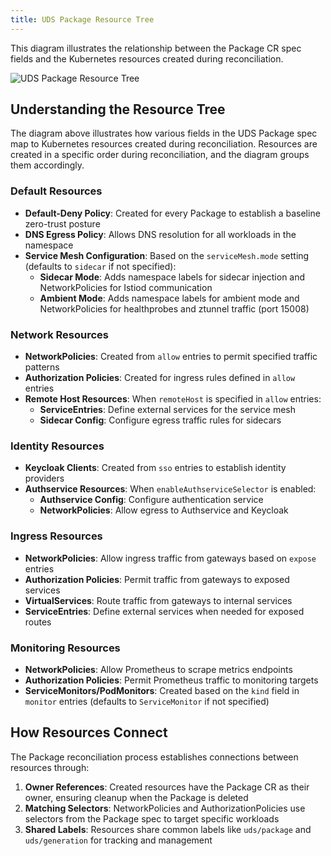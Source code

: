 ```yaml
---
title: UDS Package Resource Tree
---
```


This diagram illustrates the relationship between the Package CR spec fields and the Kubernetes resources created during reconciliation.

![UDS Package Resource Tree](../../../images/diagrams/operator-resource-tree.svg)


## Understanding the Resource Tree

The diagram above illustrates how various fields in the UDS Package spec map to Kubernetes resources created during reconciliation. Resources are created in a specific order during reconciliation, and the diagram groups them accordingly.

### Default Resources

- **Default-Deny Policy**: Created for every Package to establish a baseline zero-trust posture
- **DNS Egress Policy**: Allows DNS resolution for all workloads in the namespace
- **Service Mesh Configuration**: Based on the `serviceMesh.mode` setting (defaults to `sidecar` if not specified):
  - **Sidecar Mode**: Adds namespace labels for sidecar injection and NetworkPolicies for Istiod communication
  - **Ambient Mode**: Adds namespace labels for ambient mode and NetworkPolicies for healthprobes and ztunnel traffic (port 15008)

### Network Resources

- **NetworkPolicies**: Created from `allow` entries to permit specified traffic patterns
- **Authorization Policies**: Created for ingress rules defined in `allow` entries
- **Remote Host Resources**: When `remoteHost` is specified in `allow` entries:
  - **ServiceEntries**: Define external services for the service mesh
  - **Sidecar Config**: Configure egress traffic rules for sidecars

### Identity Resources

- **Keycloak Clients**: Created from `sso` entries to establish identity providers
- **Authservice Resources**: When `enableAuthserviceSelector` is enabled:
  - **Authservice Config**: Configure authentication service
  - **NetworkPolicies**: Allow egress to Authservice and Keycloak

### Ingress Resources

- **NetworkPolicies**: Allow ingress traffic from gateways based on `expose` entries
- **Authorization Policies**: Permit traffic from gateways to exposed services
- **VirtualServices**: Route traffic from gateways to internal services
- **ServiceEntries**: Define external services when needed for exposed routes

### Monitoring Resources

- **NetworkPolicies**: Allow Prometheus to scrape metrics endpoints
- **Authorization Policies**: Permit Prometheus traffic to monitoring targets
- **ServiceMonitors/PodMonitors**: Created based on the `kind` field in `monitor` entries (defaults to `ServiceMonitor` if not specified)

## How Resources Connect

The Package reconciliation process establishes connections between resources through:

1. **Owner References**: Created resources have the Package CR as their owner, ensuring cleanup when the Package is deleted
2. **Matching Selectors**: NetworkPolicies and AuthorizationPolicies use selectors from the Package spec to target specific workloads
3. **Shared Labels**: Resources share common labels like `uds/package` and `uds/generation` for tracking and management

